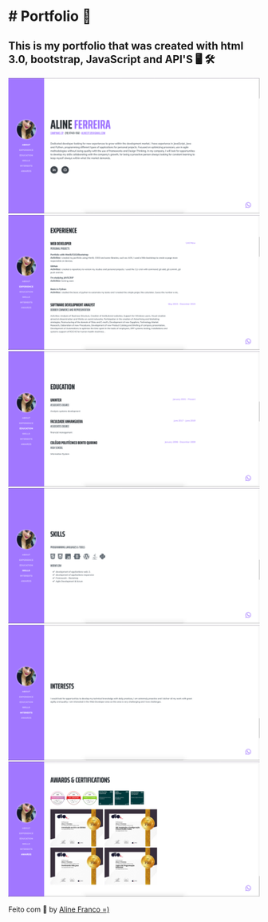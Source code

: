 # # **Portfolio** 👔
## This is my portfolio that was created with html 3.0, bootstrap, JavaScript and API'S  🖥️ 🛠
<img src="1.png"> 
<img src="2.png"> 
<img src="3.png"> 
<img src="4.png"> 
<img src="5.png"> 
<img src="6.png"> 


 Feito com 💜 by  <a href="www.linkedin.com/in/alinefranco1" target="_blank"> Aline Franco =) </a>
